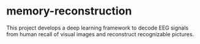 # memory-reconstruction
This project develops a deep learning framework to decode EEG signals from human recall of visual images and reconstruct recognizable pictures.
